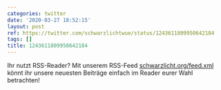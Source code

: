 ```yaml
---
categories: twitter
date: '2020-03-27 18:52:15'
layout: post
ref: https://twitter.com/schwarzlichtwue/status/1243611809950642184
tags: []
title: 1243611809950642184
---
```

Ihr nutzt RSS-Reader? Mit unserem RSS-Feed [schwarzlicht.org/feed.xml](https://schwarzlicht.org/feed.xml) könnt ihr unsere neuesten Beiträge einfach im Reader eurer Wahl betrachten! 